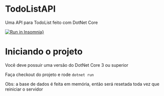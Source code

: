 # TodoListAPI
Uma API para TodoList feito com DotNet Core

[![Run in Insomnia}](https://insomnia.rest/images/run.svg)](https://insomnia.rest/run/?label=TodoList%20API&uri=https%3A%2F%2Fraw.githubusercontent.com%2Fvictorbiasibetti%2FTodoListAPI%2Fmaster%2FAPI%2520Test.json)

# Iniciando o projeto
 Você deve possuir uma versão do DotNet Core 3 ou superior

 Faça checkout do projeto e rode `dotnet run`
 
 Obs: a base de dados é feita em memória, então será resetada toda vez que reiniciar o servidor
